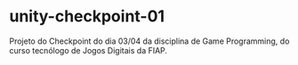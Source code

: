 # unity-checkpoint-01
Projeto do Checkpoint do dia 03/04 da disciplina de Game Programming, do curso tecnólogo de Jogos Digitais da FIAP.
